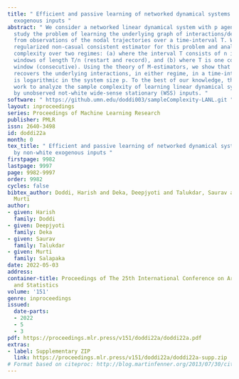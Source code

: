 ```yaml
---
title: " Efficient and passive learning of networked dynamical systems driven by non-white
  exogenous inputs "
abstract: " We consider a networked linear dynamical system with p agents/nodes. We
  study the problem of learning the underlying graph of interactions/dependencies
  from observations of the nodal trajectories over a time-interval T. We present a
  regularized non-casual consistent estimator for this problem and analyze its sample
  complexity over two regimes: (a) where the interval T consists of n i.i.d. observation
  windows of length T/n (restart and record), and (b) where T is one continuous observation
  window (consecutive). Using the theory of M-estimators, we show that the estimator
  recovers the underlying interactions, in either regime, in a time-interval that
  is logarithmic in the system size p. To the best of our knowledge, this is the first
  work to analyze the sample complexity of learning linear dynamical systems driven
  by unobserved not-white wide-sense stationary (WSS) inputs. "
software: " https://github.umn.edu/doddi003/sampleComplexity-LANL.git "
layout: inproceedings
series: Proceedings of Machine Learning Research
publisher: PMLR
issn: 2640-3498
id: doddi22a
month: 0
tex_title: " Efficient and passive learning of networked dynamical systems driven
  by non-white exogenous inputs "
firstpage: 9982
lastpage: 9997
page: 9982-9997
order: 9982
cycles: false
bibtex_author: Doddi, Harish and Deka, Deepjyoti and Talukdar, Saurav and Salapaka,
  Murti
author:
- given: Harish
  family: Doddi
- given: Deepjyoti
  family: Deka
- given: Saurav
  family: Talukdar
- given: Murti
  family: Salapaka
date: 2022-05-03
address:
container-title: Proceedings of The 25th International Conference on Artificial Intelligence
  and Statistics
volume: '151'
genre: inproceedings
issued:
  date-parts:
  - 2022
  - 5
  - 3
pdf: https://proceedings.mlr.press/v151/doddi22a/doddi22a.pdf
extras:
- label: Supplementary ZIP
  link: https://proceedings.mlr.press/v151/doddi22a/doddi22a-supp.zip
# Format based on citeproc: http://blog.martinfenner.org/2013/07/30/citeproc-yaml-for-bibliographies/
---
```

